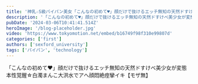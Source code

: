 ```yaml
---
title: '神乳☆S級パイパン美女「こんなの初めて♥」顔だけで抜けるエッチ無知の天然ドすけべ美少女が変態本性覚醒☆ 02'
description: '「こんなの初めて♥」顔だけで抜けるエッチ無知の天然ドすけべ美少女が変態本性覚醒☆白濁まんこ大洪水でアへ顔悶絶痙攣イキ【モザ無】'
pubDate: '2024-03-06T10:41:41.514Z'
heroImage: '/blog-placeholder.jpg'
video: 'https://www.tokyomotion.net/embed/b16749f98f310e99807d'
categories: ['first']
authors: ['sexford_university']
tags: ['パイパン', 'technology']
---
```


「こんなの初めて♥」顔だけで抜けるエッチ無知の天然ドすけべ美少女が変態本性覚醒☆白濁まんこ大洪水でアへ顔悶絶痙攣イキ【モザ無】